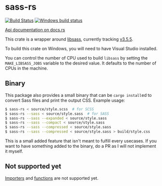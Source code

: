# sass-rs

[![Build Status](https://travis-ci.org/compass-rs/sass-rs.svg?branch=master)](https://travis-ci.org/compass-rs/sass-rs)
[![Windows build status](https://ci.appveyor.com/api/projects/status/j8enle2iod2nxtor/branch/master?svg=true)](https://ci.appveyor.com/project/Keats/sass-rs-rmnm5/branch/master)

[Api documentation on docs.rs](https://docs.rs/sass-rs)


This crate is a wrapper around [libsass](https://github.com/sass/libsass), currently tracking
[v3.5.5](https://github.com/sass/libsass/releases/tag/3.5.5).

To build this crate on Windows, you will need to have Visual Studio installed.

You can control the number of CPU used to build `libsass` by setting the `MAKE_LIBSASS_JOBS` variable to the desired value. It defaults to the number of CPUs in the machine.

## Binary
This package also provides a small binary that can be `cargo install`ed to convert Sass files and print the output CSS.
Example usage:

```bash
$ sass-rs < source/style.scss  # for SCSS
$ sass-rs --sass < source/style.sass  # for SASS
$ sass-rs --sass --expanded < source/style.sass
$ sass-rs --sass --compact < source/style.sass
$ sass-rs --sass --compressed < source/style.sass
$ sass-rs --sass --compressed < source/style.sass > build/style.css
```

This is a small added feature that isn't meant to fulfill every usecases. If you want to have something added to the binary, do a PR as I will not implement it myself.

## Not supported yet
[Importers](https://github.com/sass/libsass/blob/master/docs/api-importer.md) and
[functions](https://github.com/sass/libsass/blob/master/docs/api-function.md) are not supported yet.
